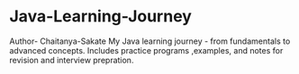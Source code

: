 # Java-Learning-Journey
Author- Chaitanya-Sakate
My Java learning journey - from fundamentals to advanced concepts. Includes practice programs ,examples, and notes for revision and interview prepration.
